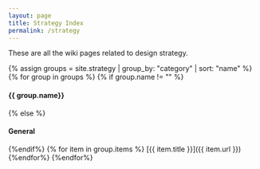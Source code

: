 ```yaml
---
layout: page
title: Strategy Index
permalink: /strategy
---
```


These are all the wiki pages related to design strategy.

{% assign groups = site.strategy | group_by: "category" | sort: "name" %}
{% for group in groups %}
{% if group.name != "" %}
#### {{ group.name}}
{% else %}
#### General
{%endif%}
{% for item in group.items %}
[{{ item.title }}]({{ item.url }})
{%endfor%}
{%endfor%}
